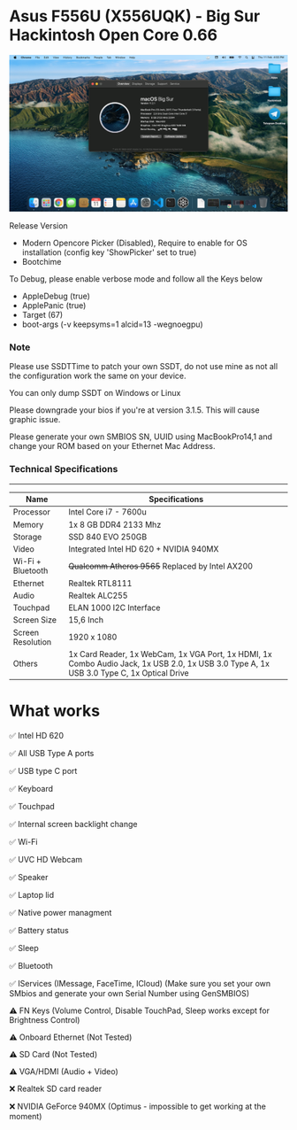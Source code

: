 # Asus F556U (X556UQK) - Big Sur Hackintosh Open Core 0.66
![](Screenshot/BigSur.png)

Release Version
- Modern Opencore Picker (Disabled), Require to enable for OS installation (config key 'ShowPicker' set to true)
- Bootchime

To Debug, please enable verbose mode and follow all the Keys below

- AppleDebug (true)
- ApplePanic (true)
- Target (67)
- boot-args (-v keepsyms=1 alcid=13 -wegnoegpu)

### Note
Please use SSDTTime to patch your own SSDT, do not use mine as not all the configuration work the same on your device.

You can only dump SSDT on Windows or Linux

Please downgrade your bios if you're at version 3.1.5. This will cause graphic issue.

Please generate your own SMBIOS SN, UUID using MacBookPro14,1 and change your ROM based on your Ethernet Mac Address.

### Technical Specifications
---

| Name              | Specifications                                                                                                                           |
| ----------------- | ---------------------------------------------------------------------------------------------------------------------------------------- |
| Processor         | Intel Core i7 - 7600u                                                                                                                    |
| Memory            | 1x 8 GB DDR4 2133 Mhz                                                                                                                    |
| Storage           | SSD 840 EVO 250GB                                                                                                                        |
| Video             | Integrated Intel HD 620 + NVIDIA 940MX                                                                                                   |
| Wi-Fi + Bluetooth | ~~Qualcomm Atheros 9565~~ Replaced by Intel AX200                                                                                         |
| Ethernet          | Realtek RTL8111                                                                                                                          |
| Audio             | Realtek ALC255                                                                                                                           |
| Touchpad          | ELAN 1000 I2C Interface                                                                                                                  |
| Screen Size       | 15,6 Inch                                                                                                                                |
| Screen Resolution | 1920 x 1080                                                                                                                              |
| Others            | 1x Card Reader, 1x WebCam, 1x VGA Port, 1x HDMI, 1x Combo Audio Jack, 1x USB 2.0, 1x USB 3.0 Type A, 1x USB 3.0 Type C, 1x Optical Drive |

# What works
✅ Intel HD 620

✅ All USB Type A ports

✅ USB type C port

✅ Keyboard

✅ Touchpad

✅ Internal screen backlight change

✅ Wi-Fi

✅ UVC HD Webcam

✅ Speaker

✅ Laptop lid

✅ Native power managment

✅ Battery status

✅ ️Sleep

✅ Bluetooth 

✅ IServices  (IMessage, FaceTime, ICloud)  (Make sure you set your own SMbios and generate your own Serial Number using GenSMBIOS)

⚠️ FN Keys (Volume Control, Disable TouchPad, Sleep works except for Brightness Control)

⚠️ Onboard Ethernet (Not Tested)

⚠️ SD Card (Not Tested)

⚠️ VGA/HDMI (Audio + Video)

❌ Realtek SD card reader

❌ NVIDIA GeForce 940MX (Optimus - impossible to get working at the moment)

